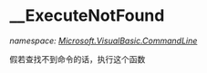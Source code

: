 ﻿
# __ExecuteNotFound
_namespace: [Microsoft.VisualBasic.CommandLine](N-Microsoft.VisualBasic.CommandLine.md)_

假若查找不到命令的话，执行这个函数




